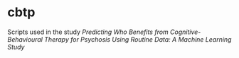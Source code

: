 # cbtp

Scripts used in the study _Predicting Who Benefits from Cognitive-Behavioural Therapy for Psychosis Using Routine Data: A Machine Learning Study_

